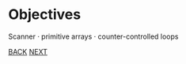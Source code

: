 # Objectives

Scanner · primitive arrays · counter-controlled loops

[BACK](/index.html) [NEXT](/topics/topic09/lab09/01.html)
